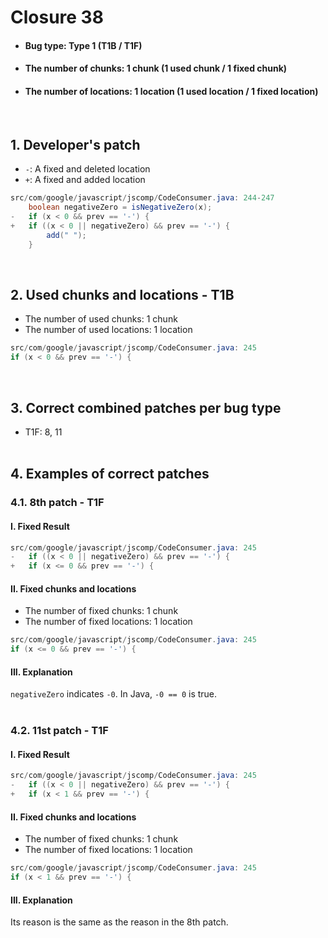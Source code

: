 # Closure 38
* <h4>Bug type: Type 1 (T1B / T1F)</h4>
* <h4>The number of chunks: 1 chunk (1 used chunk / 1 fixed chunk)</h4>
* <h4>The number of locations: 1 location (1 used location / 1 fixed location)</h4>
<br>

## 1. Developer's patch
* `-`: A fixed and deleted location
* `+`: A fixed and added location
```java
src/com/google/javascript/jscomp/CodeConsumer.java: 244-247
    boolean negativeZero = isNegativeZero(x);
-   if (x < 0 && prev == '-') {
+   if ((x < 0 || negativeZero) && prev == '-') {
        add(" ");            
    }
```
<br>

## 2. Used chunks and locations - T1B
* The number of used chunks: 1 chunk
* The number of used locations: 1 location
```java
src/com/google/javascript/jscomp/CodeConsumer.java: 245
if (x < 0 && prev == '-') {
```
<br>

## 3. Correct combined patches per bug type
* T1F: 8, 11
<br><br>

## 4. Examples of correct patches
### 4.1. 8th patch - T1F
#### I. Fixed Result
```java
src/com/google/javascript/jscomp/CodeConsumer.java: 245
-   if ((x < 0 || negativeZero) && prev == '-') {
+   if (x <= 0 && prev == '-') {
```

#### II. Fixed chunks and locations
* The number of fixed chunks: 1 chunk
* The number of fixed locations: 1 location
```java
src/com/google/javascript/jscomp/CodeConsumer.java: 245
if (x <= 0 && prev == '-') {
```

#### III. Explanation
```negativeZero``` indicates ```-0```. In Java, ```-0 == 0``` is true.
<br><br>

### 4.2. 11st patch - T1F
#### I. Fixed Result
```java
src/com/google/javascript/jscomp/CodeConsumer.java: 245
-   if ((x < 0 || negativeZero) && prev == '-') {
+   if (x < 1 && prev == '-') {
```

#### II. Fixed chunks and locations
* The number of fixed chunks: 1 chunk
* The number of fixed locations: 1 location
```java
src/com/google/javascript/jscomp/CodeConsumer.java: 245
if (x < 1 && prev == '-') {
```

#### III. Explanation
Its reason is the same as the reason in the 8th patch.
<br><br>